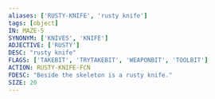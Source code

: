 ```yaml
---
aliases: ['RUSTY-KNIFE', 'rusty knife']
tags: [object]
IN: MAZE-5
SYNONYM: ['KNIVES', 'KNIFE']
ADJECTIVE: ['RUSTY']
DESC: "rusty knife"
FLAGS: ['TAKEBIT', 'TRYTAKEBIT', 'WEAPONBIT', 'TOOLBIT']
ACTION: RUSTY-KNIFE-FCN
FDESC: "Beside the skeleton is a rusty knife."
SIZE: 20
---
```

